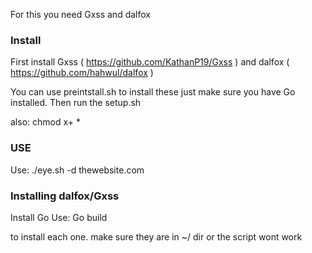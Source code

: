 For this you need Gxss and dalfox

### Install


First install Gxss ( https://github.com/KathanP19/Gxss ) and dalfox ( https://github.com/hahwul/dalfox ) 

You can use preintstall.sh to install these just make sure you have Go installed.
Then run the setup.sh

also: chmod x+ * 
### USE


Use: ./eye.sh -d thewebsite.com


### Installing dalfox/Gxss
Install Go
Use: Go build


to install each one. make sure they are in ~/ dir or the script wont work
 
